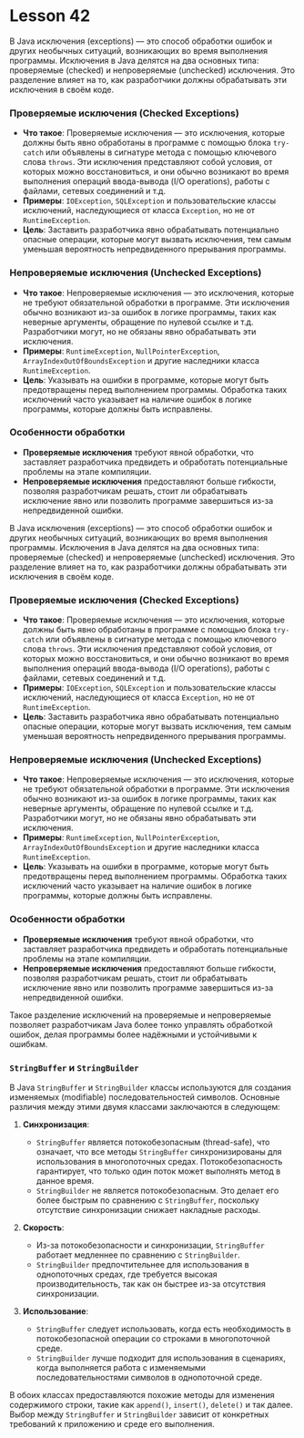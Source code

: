 # Lesson 42

В Java исключения (exceptions) — это способ обработки ошибок и других необычных ситуаций, возникающих во время выполнения программы. Исключения в Java делятся на два основных типа: проверяемые (checked) и непроверяемые (unchecked) исключения. Это разделение влияет на то, как разработчики должны обрабатывать эти исключения в своём коде.

### Проверяемые исключения (Checked Exceptions)
- **Что такое**: Проверяемые исключения — это исключения, которые должны быть явно обработаны в программе с помощью блока `try-catch` или объявлены в сигнатуре метода с помощью ключевого слова `throws`. Эти исключения представляют собой условия, от которых можно восстановиться, и они обычно возникают во время выполнения операций ввода-вывода (I/O operations), работы с файлами, сетевых соединений и т.д.
- **Примеры**: `IOException`, `SQLException` и пользовательские классы исключений, наследующиеся от класса `Exception`, но не от `RuntimeException`.
- **Цель**: Заставить разработчика явно обрабатывать потенциально опасные операции, которые могут вызвать исключения, тем самым уменьшая вероятность непредвиденного прерывания программы.

### Непроверяемые исключения (Unchecked Exceptions)
- **Что такое**: Непроверяемые исключения — это исключения, которые не требуют обязательной обработки в программе. Эти исключения обычно возникают из-за ошибок в логике программы, таких как неверные аргументы, обращение по нулевой ссылке и т.д. Разработчики могут, но не обязаны явно обрабатывать эти исключения.
- **Примеры**: `RuntimeException`, `NullPointerException`, `ArrayIndexOutOfBoundsException` и другие наследники класса `RuntimeException`.
- **Цель**: Указывать на ошибки в программе, которые могут быть предотвращены перед выполнением программы. Обработка таких исключений часто указывает на наличие ошибок в логике программы, которые должны быть исправлены.

### Особенности обработки
- **Проверяемые исключения** требуют явной обработки, что заставляет разработчика предвидеть и обработать потенциальные проблемы на этапе компиляции.
- **Непроверяемые исключения** предоставляют больше гибкости, позволяя разработчикам решать, стоит ли обрабатывать исключение явно или позволить программе завершиться из-за непредвиденной ошибки.

В Java исключения (exceptions) — это способ обработки ошибок и других необычных ситуаций, возникающих во время выполнения программы. Исключения в Java делятся на два основных типа: проверяемые (checked) и непроверяемые (unchecked) исключения. Это разделение влияет на то, как разработчики должны обрабатывать эти исключения в своём коде.

### Проверяемые исключения (Checked Exceptions)
- **Что такое**: Проверяемые исключения — это исключения, которые должны быть явно обработаны в программе с помощью блока `try-catch` или объявлены в сигнатуре метода с помощью ключевого слова `throws`. Эти исключения представляют собой условия, от которых можно восстановиться, и они обычно возникают во время выполнения операций ввода-вывода (I/O operations), работы с файлами, сетевых соединений и т.д.
- **Примеры**: `IOException`, `SQLException` и пользовательские классы исключений, наследующиеся от класса `Exception`, но не от `RuntimeException`.
- **Цель**: Заставить разработчика явно обрабатывать потенциально опасные операции, которые могут вызвать исключения, тем самым уменьшая вероятность непредвиденного прерывания программы.

### Непроверяемые исключения (Unchecked Exceptions)
- **Что такое**: Непроверяемые исключения — это исключения, которые не требуют обязательной обработки в программе. Эти исключения обычно возникают из-за ошибок в логике программы, таких как неверные аргументы, обращение по нулевой ссылке и т.д. Разработчики могут, но не обязаны явно обрабатывать эти исключения.
- **Примеры**: `RuntimeException`, `NullPointerException`, `ArrayIndexOutOfBoundsException` и другие наследники класса `RuntimeException`.
- **Цель**: Указывать на ошибки в программе, которые могут быть предотвращены перед выполнением программы. Обработка таких исключений часто указывает на наличие ошибок в логике программы, которые должны быть исправлены.

### Особенности обработки
- **Проверяемые исключения** требуют явной обработки, что заставляет разработчика предвидеть и обработать потенциальные проблемы на этапе компиляции.
- **Непроверяемые исключения** предоставляют больше гибкости, позволяя разработчикам решать, стоит ли обрабатывать исключение явно или позволить программе завершиться из-за непредвиденной ошибки.

Такое разделение исключений на проверяемые и непроверяемые позволяет разработчикам Java более тонко управлять обработкой ошибок, делая программы более надёжными и устойчивыми к ошибкам.


### `StringBuffer` и `StringBuilder`

В Java `StringBuffer` и `StringBuilder` классы используются для создания изменяемых (modifiable) последовательностей символов. Основные различия между этими двумя классами заключаются в следующем:

1. **Синхронизация**:
    - `StringBuffer` является потокобезопасным (thread-safe), что означает, что все методы `StringBuffer` синхронизированы для использования в многопоточных средах. Потокобезопасность гарантирует, что только один поток может выполнять метод в данное время.
    - `StringBuilder` не является потокобезопасным. Это делает его более быстрым по сравнению с `StringBuffer`, поскольку отсутствие синхронизации снижает накладные расходы.

2. **Скорость**:
    - Из-за потокобезопасности и синхронизации, `StringBuffer` работает медленнее по сравнению с `StringBuilder`.
    - `StringBuilder` предпочтительнее для использования в однопоточных средах, где требуется высокая производительность, так как он быстрее из-за отсутствия синхронизации.

3. **Использование**:
    - `StringBuffer` следует использовать, когда есть необходимость в потокобезопасной операции со строками в многопоточной среде.
    - `StringBuilder` лучше подходит для использования в сценариях, когда выполняется работа с изменяемыми последовательностями символов в однопоточной среде.

В обоих классах предоставляются похожие методы для изменения содержимого строки, такие как `append()`, `insert()`, `delete()` и так далее. 
Выбор между `StringBuffer` и `StringBuilder` зависит от конкретных требований к приложению и среде его выполнения.



